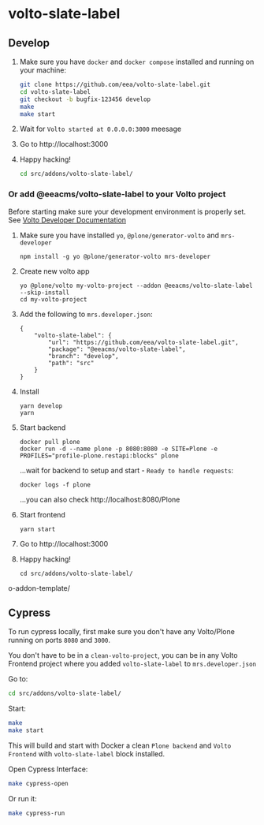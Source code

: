 # volto-slate-label

## Develop

1. Make sure you have `docker` and `docker compose` installed and running on your machine:

    ```Bash
    git clone https://github.com/eea/volto-slate-label.git
    cd volto-slate-label
    git checkout -b bugfix-123456 develop
    make
    make start
    ```

1. Wait for `Volto started at 0.0.0.0:3000` meesage

1. Go to http://localhost:3000

1.  Happy hacking!

    ```Bash
    cd src/addons/volto-slate-label/
    ```

### Or add @eeacms/volto-slate-label to your Volto project

Before starting make sure your development environment is properly set. See [Volto Developer Documentation](https://docs.voltocms.com/getting-started/install/)

1.  Make sure you have installed `yo`, `@plone/generator-volto` and `mrs-developer`

        npm install -g yo @plone/generator-volto mrs-developer

1.  Create new volto app

        yo @plone/volto my-volto-project --addon @eeacms/volto-slate-label --skip-install
        cd my-volto-project

1.  Add the following to `mrs.developer.json`:

        {
            "volto-slate-label": {
                "url": "https://github.com/eea/volto-slate-label.git",
                "package": "@eeacms/volto-slate-label",
                "branch": "develop",
                "path": "src"
            }
        }

1.  Install

        yarn develop
        yarn

1.  Start backend

        docker pull plone
        docker run -d --name plone -p 8080:8080 -e SITE=Plone -e PROFILES="profile-plone.restapi:blocks" plone

    ...wait for backend to setup and start - `Ready to handle requests`:

        docker logs -f plone

    ...you can also check http://localhost:8080/Plone

1.  Start frontend

        yarn start

1.  Go to http://localhost:3000

1.  Happy hacking!

        cd src/addons/volto-slate-label/
o-addon-template/

## Cypress

To run cypress locally, first make sure you don't have any Volto/Plone running on ports `8080` and `3000`.

You don't have to be in a `clean-volto-project`, you can be in any Volto Frontend
project where you added `volto-slate-label` to `mrs.developer.json`

Go to:

  ```BASH
  cd src/addons/volto-slate-label/
  ```

Start:

  ```Bash
  make
  make start
  ```

This will build and start with Docker a clean `Plone backend` and `Volto Frontend` with `volto-slate-label` block installed.

Open Cypress Interface:

  ```Bash
  make cypress-open
  ```

Or run it:

  ```Bash
  make cypress-run
  ```
